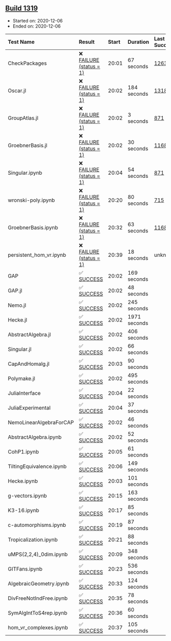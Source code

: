 ## [Build 1319](https://oscarci.mathematik.uni-kl.de/job/oscar-stable/1319/)

* Started on: 2020-12-06
* Ended on: 2020-12-06

| Test Name    | Result | Start | Duration | Last Success | First Failure |
|:-------------|:-------|:------|:---------|:-------------|:--------------|
| CheckPackages | ❌ [FAILURE (status = 1)](https://oscarci.mathematik.uni-kl.de/job/oscar-stable/1319/artifact/logs/build-1319/CheckPackages.log) | 20:01 | 67 seconds | [1263](https://oscarci.mathematik.uni-kl.de/job/oscar-stable/1263/) | [1264](https://oscarci.mathematik.uni-kl.de/job/oscar-stable/1264/) |
| Oscar.jl | ❌ [FAILURE (status = 1)](https://oscarci.mathematik.uni-kl.de/job/oscar-stable/1319/artifact/logs/build-1319/Oscar.jl.log) | 20:02 | 184 seconds | [1318](https://oscarci.mathematik.uni-kl.de/job/oscar-stable/1318/) | [1319](https://oscarci.mathematik.uni-kl.de/job/oscar-stable/1319/) |
| GroupAtlas.jl | ❌ [FAILURE (status = 1)](https://oscarci.mathematik.uni-kl.de/job/oscar-stable/1319/artifact/logs/build-1319/GroupAtlas.jl.log) | 20:02 | 3 seconds | [871](https://oscarci.mathematik.uni-kl.de/job/oscar-stable/871/) | [872](https://oscarci.mathematik.uni-kl.de/job/oscar-stable/872/) |
| GroebnerBasis.jl | ❌ [FAILURE (status = 1)](https://oscarci.mathematik.uni-kl.de/job/oscar-stable/1319/artifact/logs/build-1319/GroebnerBasis.jl.log) | 20:02 | 30 seconds | [1168](https://oscarci.mathematik.uni-kl.de/job/oscar-stable/1168/) | [1169](https://oscarci.mathematik.uni-kl.de/job/oscar-stable/1169/) |
| Singular.ipynb | ❌ [FAILURE (status = 1)](https://oscarci.mathematik.uni-kl.de/job/oscar-stable/1319/artifact/logs/build-1319/Singular.ipynb.log) | 20:04 | 54 seconds | [871](https://oscarci.mathematik.uni-kl.de/job/oscar-stable/871/) | [872](https://oscarci.mathematik.uni-kl.de/job/oscar-stable/872/) |
| wronski-poly.ipynb | ❌ [FAILURE (status = 1)](https://oscarci.mathematik.uni-kl.de/job/oscar-stable/1319/artifact/logs/build-1319/wronski-poly.ipynb.log) | 20:20 | 80 seconds | [715](https://oscarci.mathematik.uni-kl.de/job/oscar-stable/715/) | [716](https://oscarci.mathematik.uni-kl.de/job/oscar-stable/716/) |
| GroebnerBasis.ipynb | ❌ [FAILURE (status = 1)](https://oscarci.mathematik.uni-kl.de/job/oscar-stable/1319/artifact/logs/build-1319/GroebnerBasis.ipynb.log) | 20:32 | 63 seconds | [1168](https://oscarci.mathematik.uni-kl.de/job/oscar-stable/1168/) | [1169](https://oscarci.mathematik.uni-kl.de/job/oscar-stable/1169/) |
| persistent_hom_vr.ipynb | ❌ [FAILURE (status = 1)](https://oscarci.mathematik.uni-kl.de/job/oscar-stable/1319/artifact/logs/build-1319/persistent_hom_vr.ipynb.log) | 20:39 | 18 seconds | unknown | unknown |
| GAP | ✅ [SUCCESS](https://oscarci.mathematik.uni-kl.de/job/oscar-stable/1319/artifact/logs/build-1319/GAP.log) | 20:02 | 169 seconds |  |  |
| GAP.jl | ✅ [SUCCESS](https://oscarci.mathematik.uni-kl.de/job/oscar-stable/1319/artifact/logs/build-1319/GAP.jl.log) | 20:02 | 48 seconds |  |  |
| Nemo.jl | ✅ [SUCCESS](https://oscarci.mathematik.uni-kl.de/job/oscar-stable/1319/artifact/logs/build-1319/Nemo.jl.log) | 20:02 | 245 seconds |  |  |
| Hecke.jl | ✅ [SUCCESS](https://oscarci.mathematik.uni-kl.de/job/oscar-stable/1319/artifact/logs/build-1319/Hecke.jl.log) | 20:02 | 1971 seconds |  |  |
| AbstractAlgebra.jl | ✅ [SUCCESS](https://oscarci.mathematik.uni-kl.de/job/oscar-stable/1319/artifact/logs/build-1319/AbstractAlgebra.jl.log) | 20:02 | 406 seconds |  |  |
| Singular.jl | ✅ [SUCCESS](https://oscarci.mathematik.uni-kl.de/job/oscar-stable/1319/artifact/logs/build-1319/Singular.jl.log) | 20:02 | 66 seconds |  |  |
| CapAndHomalg.jl | ✅ [SUCCESS](https://oscarci.mathematik.uni-kl.de/job/oscar-stable/1319/artifact/logs/build-1319/CapAndHomalg.jl.log) | 20:03 | 90 seconds |  |  |
| Polymake.jl | ✅ [SUCCESS](https://oscarci.mathematik.uni-kl.de/job/oscar-stable/1319/artifact/logs/build-1319/Polymake.jl.log) | 20:02 | 495 seconds |  |  |
| JuliaInterface | ✅ [SUCCESS](https://oscarci.mathematik.uni-kl.de/job/oscar-stable/1319/artifact/logs/build-1319/JuliaInterface.log) | 20:04 | 22 seconds |  |  |
| JuliaExperimental | ✅ [SUCCESS](https://oscarci.mathematik.uni-kl.de/job/oscar-stable/1319/artifact/logs/build-1319/JuliaExperimental.log) | 20:04 | 37 seconds |  |  |
| NemoLinearAlgebraForCAP | ✅ [SUCCESS](https://oscarci.mathematik.uni-kl.de/job/oscar-stable/1319/artifact/logs/build-1319/NemoLinearAlgebraForCAP.log) | 20:02 | 46 seconds |  |  |
| AbstractAlgebra.ipynb | ✅ [SUCCESS](https://oscarci.mathematik.uni-kl.de/job/oscar-stable/1319/artifact/logs/build-1319/AbstractAlgebra.ipynb.log) | 20:02 | 52 seconds |  |  |
| CohP1.ipynb | ✅ [SUCCESS](https://oscarci.mathematik.uni-kl.de/job/oscar-stable/1319/artifact/logs/build-1319/CohP1.ipynb.log) | 20:05 | 61 seconds |  |  |
| TiltingEquivalence.ipynb | ✅ [SUCCESS](https://oscarci.mathematik.uni-kl.de/job/oscar-stable/1319/artifact/logs/build-1319/TiltingEquivalence.ipynb.log) | 20:06 | 149 seconds |  |  |
| Hecke.ipynb | ✅ [SUCCESS](https://oscarci.mathematik.uni-kl.de/job/oscar-stable/1319/artifact/logs/build-1319/Hecke.ipynb.log) | 20:03 | 101 seconds |  |  |
| g-vectors.ipynb | ✅ [SUCCESS](https://oscarci.mathematik.uni-kl.de/job/oscar-stable/1319/artifact/logs/build-1319/g-vectors.ipynb.log) | 20:15 | 163 seconds |  |  |
| K3-16.ipynb | ✅ [SUCCESS](https://oscarci.mathematik.uni-kl.de/job/oscar-stable/1319/artifact/logs/build-1319/K3-16.ipynb.log) | 20:17 | 85 seconds |  |  |
| c-automorphisms.ipynb | ✅ [SUCCESS](https://oscarci.mathematik.uni-kl.de/job/oscar-stable/1319/artifact/logs/build-1319/c-automorphisms.ipynb.log) | 20:19 | 87 seconds |  |  |
| Tropicalization.ipynb | ✅ [SUCCESS](https://oscarci.mathematik.uni-kl.de/job/oscar-stable/1319/artifact/logs/build-1319/Tropicalization.ipynb.log) | 20:21 | 88 seconds |  |  |
| uMPS(2,2,4)_0dim.ipynb | ✅ [SUCCESS](https://oscarci.mathematik.uni-kl.de/job/oscar-stable/1319/artifact/logs/build-1319/uMPS-2-2-4-_0dim.ipynb.log) | 20:09 | 348 seconds |  |  |
| GITFans.ipynb | ✅ [SUCCESS](https://oscarci.mathematik.uni-kl.de/job/oscar-stable/1319/artifact/logs/build-1319/GITFans.ipynb.log) | 20:23 | 536 seconds |  |  |
| AlgebraicGeometry.ipynb | ✅ [SUCCESS](https://oscarci.mathematik.uni-kl.de/job/oscar-stable/1319/artifact/logs/build-1319/AlgebraicGeometry.ipynb.log) | 20:33 | 124 seconds |  |  |
| DivFreeNotIndFree.ipynb | ✅ [SUCCESS](https://oscarci.mathematik.uni-kl.de/job/oscar-stable/1319/artifact/logs/build-1319/DivFreeNotIndFree.ipynb.log) | 20:35 | 78 seconds |  |  |
| SymAlgIntToS4rep.ipynb | ✅ [SUCCESS](https://oscarci.mathematik.uni-kl.de/job/oscar-stable/1319/artifact/logs/build-1319/SymAlgIntToS4rep.ipynb.log) | 20:36 | 60 seconds |  |  |
| hom_vr_complexes.ipynb | ✅ [SUCCESS](https://oscarci.mathematik.uni-kl.de/job/oscar-stable/1319/artifact/logs/build-1319/hom_vr_complexes.ipynb.log) | 20:37 | 105 seconds |  |  |

